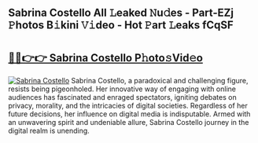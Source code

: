 ## Sabrina Costello All 𝙻eaked 𝙽u𝚍es - Part-EZj 𝙿hotos B𝚒kini 𝚅𝚒deo - Hot 𝙿art 𝙻eaks fCqSF

# <h2><a href="http://ld6413.urlbe.top/?page=Sabrina+Costello">🔗🔗👉👉 Sabrina Costello P𝚑oto𝚜Vid𝚎o</a></h2>

[![Sabrina Costello](https://i.imgur.com/eBuTRDB.gif)](http://ld6413.urlbe.top/?page=Sabrina+Costello)
Sabrina Costello, a paradoxical and challenging figure, resists being pigeonholed. Her innovative way of engaging with online audiences has fascinated and enraged spectators, igniting debates on privacy, morality, and the intricacies of digital societies. Regardless of her future decisions, her influence on digital media is indisputable. Armed with an unwavering spirit and undeniable allure, Sabrina Costello journey in the digital realm is unending.
